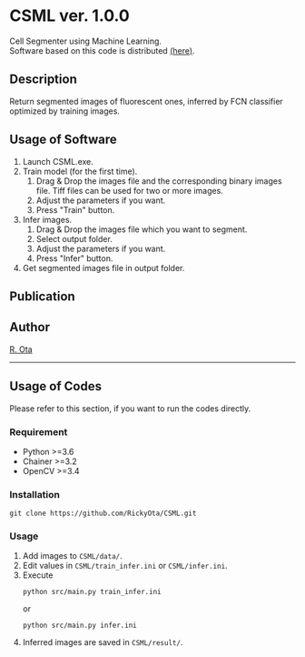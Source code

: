 # CSML    ver. 1.0.0
Cell Segmenter using Machine Learning.  
Software based on this code is distributed [(here)](https://github.com/RickyOta/CSML/releases).  


## Description
Return segmented images of fluorescent ones, inferred by FCN classifier optimized by training images.  


## Usage of Software
1. Launch CSML.exe.
1. Train model (for the first time).
	1. Drag & Drop the images file and the corresponding binary images file. Tiff files can be used for two or more images.
	1. Adjust the parameters if you want.
	1. Press "Train" button.
1. Infer images.
	1. Drag & Drop the images file which you want to segment.
	1. Select output folder.
	1. Adjust the parameters if you want.
	1. Press "Infer" button.
1. Get segmented images file in output folder.


## Publication


## Author
[R. Ota](https://github.com/RickyOta)



---

##  Usage of Codes
Please refer to this section, if you want to run the codes directly.

### Requirement
- Python >=3.6
- Chainer >=3.2
- OpenCV >=3.4


### Installation
```
git clone https://github.com/RickyOta/CSML.git
```


### Usage
1. Add images to ```CSML/data/```.
1. Edit values in ```CSML/train_infer.ini``` or ```CSML/infer.ini```.  
1. Execute
	```
	python src/main.py train_infer.ini
	```
	or
	```
	python src/main.py infer.ini
	```	
1. Inferred images are saved in ```CSML/result/```.

